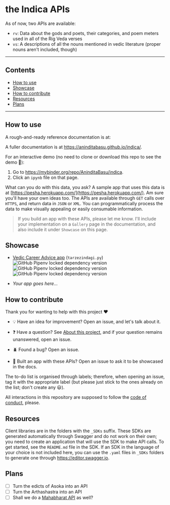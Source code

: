 # the Indica APIs

As of now, two APIs are available: 

- `rv`: Data about the gods and poets, their categories, and poem meters used in all of the Rig Veda verses
- `vs`: A descriptions of all the nouns  mentioned in vedic literature (proper nouns aren't included, though)

<hr/>

## Contents
-  [How to use](#how-to-use)
-  [Showcase](#showcase)
-  [How to contribute](#how-to-contribute)
-  [Resources](#resources)
-  [Plans](#plans)

<hr/>

## How to use

A rough-and-ready reference documentation is at:



A fuller documentation is at https://aninditabasu.github.io/indica/. 

For an interactive demo (no need to clone or download this repo to see the demo :slightly_smiling_face:):

1.  Go to https://mybinder.org/repo/AninditaBasu/indica.
2.  Click an `ipynb` file on that page. 

What can you do with this data, you ask? A sample app that uses this data is at [https://pesha.herokuapp.com/](https://pesha.herokuapp.com/). Am sure you'll have your own ideas too. The APIs are available through `GET` calls over `HTTPS`, and return data in `JSON` or `XML`. You can programmatically process the data to make visually appealing or easily consumable information.

> If you build an app with these APIs, please let me know. I'll include your implementation on a `Gallery` page in the documentation, and also include it under `Showcase` on this page.

## Showcase

- [Vedic Career Advice app](https://pesha.herokuapp.com/) (`tarzezindagi.py`)  ![GitHub Pipenv locked dependency version](https://img.shields.io/github/pipenv/locked/dependency-version/AninditaBasu/indica/flask) ![GitHub Pipenv locked dependency version](https://img.shields.io/github/pipenv/locked/dependency-version/AninditaBasu/indica/gunicorn) ![GitHub Pipenv locked dependency version](https://img.shields.io/github/pipenv/locked/dependency-version/AninditaBasu/indica/requests)

- _Your app goes here..._

## How to contribute

Thank you for wanting to help with this project :heart:

- :bulb: Have an idea for improvement? Open an issue, and let's talk about it.

- :question: Have a question? See [About this project](https://aninditabasu.github.io/indica/html/about.html), and if your question remains unanswered, open an issue.

- :beetle: Found a bug? Open an issue.

- :tada: Built an app with these APIs? Open an issue to ask it to be showcased in the docs.

The to-do list is organised through labels; therefore, when opening an issue, tag it with the appropriate label (but please just stick to the ones already on the list; don't create any :smiley:).

All interactions in this repository are supposed to follow the [code of conduct](code-of-conduct.md), please.

## Resources

Client libraries are in the folders with the `_SDKs` suffix. These SDKs are generated automatically through Swagger and do not work on their own; you need to create an application that will use the SDK to make API calls. To get started, see the `README.md` file in the SDK. If an SDK in the language of your choice is not included here, you can use the `.yaml` files in `_SDKs` folders to generate one through https://editor.swagger.io.

## Plans

- [ ] Turn the edicts of Asoka into an API
- [ ] Turn the Arthashastra into an API
- [ ] Shall we do a [Mahabharat API](https://dev.to/aninditabasu/building-a-chatbot-with-the-ramp-stack-part-2-designing-the-database-131e) as well?